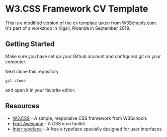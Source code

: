 # W3.CSS Framework CV Template

This is a modified version of the cv template taken from [W3Schools.com](https://www.w3schools.com/w3css/w3css_templates.asp).
It's part of a workshop in Kigali, Rwanda in September 2019.

## Getting Started

Make sure you have set up your Github account and configured git on your computer.

Next clone this repository

```
git clone
```

and open it in your favorite editor.

<!-- TODO: custom web font note
Since the template uses custom web fonts, you might want to download the [Inter font family](https://rsms.me/inter/) and install it on your machine for offline use. -->

<!-- TODO: font awesome files note
```
.
├── README.md
├── css
│   ├── font-awesome.min.css
│   └── style.css
├── fonts
│   ├── FontAwesome.otf
│   ├── fontawesome-webfont.eot
│   ├── fontawesome-webfont.svg
│   ├── fontawesome-webfont.ttf
│   ├── fontawesome-webfont.woff
│   └── fontawesome-webfont.woff2
└── index.html
``` -->

## Resources

* [W3.CSS](https://www.w3schools.com/w3css/) - A simple, responsive CSS framework from W3Schools
* [Font Awesome](https://fontawesome.com/) - A CSS icon toolkit
* [Inter typeface](https://rsms.me/inter/) - A free a typeface specially designed for user interfaces
